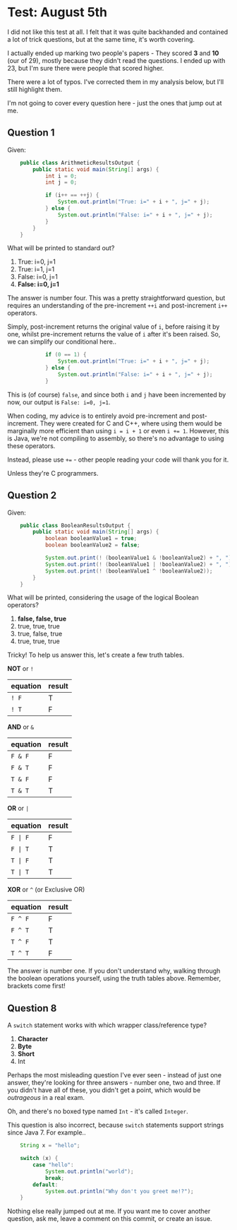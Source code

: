 Test: August 5th
================

I did not like this test at all. I felt that it was quite backhanded
and contained a lot of trick questions, but at the same time, it's
worth covering.

I actually ended up marking two people's papers - They scored **3**
and **10** (our of 29), mostly because they didn't read the questions.
I ended up with 23, but I'm sure there were people that scored higher.

There were a lot of typos. I've corrected them in my analysis below, but
I'll still highlight them.

I'm not going to cover every question here - just the ones that jump
out at me.

Question 1
----------

Given:

```java
    public class ArithmeticResultsOutput {
        public static void main(String[] args) {
            int i = 0;
            int j = 0;

            if (i++ == ++j) {
                System.out.println("True: i=" + i + ", j=" + j);
            } else {
                System.out.println("False: i=" + i + ", j=" + j);
            }
        }
    }
```

What will be printed to standard out?

1. True: i=0, j=1
2. True: i=1, j=1
3. False: i=0, j=1
4. **False: i=0, j=1**

The answer is number four. This was a pretty straightforward question, but
requires an understanding of the pre-increment `++i` and post-increment `i++`
operators.

Simply, post-increment returns the original value of `i`, before raising it by one,
whilst pre-increment returns the value of `i` after it's been raised.
So, we can simplify our conditional here..

```java
            if (0 == 1) {
                System.out.println("True: i=" + i + ", j=" + j);
            } else {
                System.out.println("False: i=" + i + ", j=" + j);
            }
```

This is (of course) `false`, and since both `i` and `j` have been incremented by now,
our output is `False: i=0, j=1`.

When coding, my advice is to entirely avoid pre-increment and post-increment. They
were created for C and C++, where using them would be marginally more efficient than
using `i = i + 1` or even `i += 1`. However, this is Java, we're not compiling to
assembly, so there's no advantage to using these operators.

Instead, please use `+=` - other people reading your code will thank you for it.

Unless they're C programmers.

Question 2
----------

Given:

```java
    public class BooleanResultsOutput {
        public static void main(String[] args) {
            boolean booleanValue1 = true;
            boolean booleanValue2 = false;

            System.out.print(! (booleanValue1 & !booleanValue2) + ", ");
            System.out.print(! (booleanValue1 | !booleanValue2) + ", ");
            System.out.print(! (booleanValue1 ^ !booleanValue2));
        }
    }
```

What will be printed, considering the usage of the logical Boolean operators?

1. **false, false, true**
2. true, true, true
3. true, false, true
4. true, true, true

Tricky! To help us answer this, let's create a few truth tables.

**NOT** or `!`

| equation | result |
|----------|--------|
| `! F`    | T      |
| `! T`    | F      |

**AND** or `&`

| equation | result |
|----------|--------|
| `F & F`  | F      |
| `F & T`  | F      |
| `T & F`  | F      |
| `T & T`  | T      |

**OR** or `|`

| equation | result |
|----------|--------|
| `F \| F` | F      |
| `F \| T` | T      |
| `T \| F` | T      |
| `T \| T` | T      |

**XOR** or `^` (or Exclusive OR)

| equation | result |
|----------|--------|
| `F ^ F`  | F      |
| `F ^ T`  | T      |
| `T ^ F`  | T      |
| `T ^ T`  | F      |

The answer is number one. If you don't understand why, walking through the
boolean operations yourself, using the truth tables above. Remember, brackets come first!

Question 8
----------

A `switch` statement works with which wrapper class/reference type?

1. **Character**
2. **Byte**
3. **Short**
4. Int

Perhaps the most misleading question I've ever seen - instead of just one answer, they're
looking for three answers - number one, two and three. If you didn't have all of these,
you didn't get a point, which would be *outrageous* in a real exam.

Oh, and there's no boxed type named `Int` - it's called `Integer`.

This question is also incorrect, because `switch` statements support strings since Java 7.
For example..

```java
    String x = "hello";

    switch (x) {
        case "hello":
            System.out.println("world");
            break;
        default:
            System.out.println("Why don't you greet me!?");
    }
```

Nothing else really jumped out at me. If you want me to cover another question, ask me,
leave a comment on this commit, or create an issue.